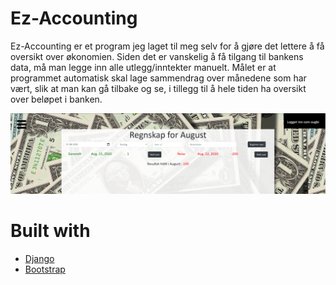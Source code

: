 # Ez-Accounting

Ez-Accounting er et program jeg laget til meg selv for å gjøre det lettere å få oversikt over økonomien. 
Siden det er vanskelig å få tilgang til bankens data, må man legge inn alle utlegg/inntekter manuelt. 
Målet er at programmet automatisk skal lage sammendrag over månedene som har vært, slik at man kan gå tilbake
og se, i tillegg til å hele tiden ha oversikt over beløpet i banken. 

![bilde](https://github.com/Augustab/DjangoProsjekt/blob/dev/static/images/rdme.PNG?raw=true)

# Built with

- [Django](https://www.djangoproject.com/)
- [Bootstrap](https://getbootstrap.com/)

